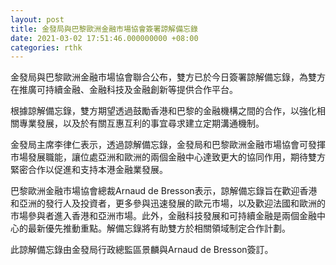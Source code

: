```yaml
---
layout: post
title: 金發局與巴黎歐洲金融市場協會簽署諒解備忘錄
date: 2021-03-02 17:51:46.000000000 +08:00
categories: rthk
---
```


金發局與巴黎歐洲金融市場協會聯合公布，雙方已於今日簽署諒解備忘錄，為雙方在推廣可持續金融、金融科技及金融創新等提供合作平台。

根據諒解備忘錄，雙方期望透過鼓勵香港和巴黎的金融機構之間的合作，以強化相關專業發展，以及於有關互惠互利的事宜尋求建立定期溝通機制。

金發局主席李律仁表示，透過諒解備忘錄，金發局和巴黎歐洲金融市場協會可發揮市場發展職能，讓位處亞洲和歐洲的兩個金融中心達致更大的協同作用，期待雙方緊密合作以促進和支持本港金融業發展。

巴黎歐洲金融市場協會總裁Arnaud de Bresson表示，諒解備忘錄旨在歡迎香港和亞洲的發行人及投資者，更多參與迅速發展的歐元市場，以及歡迎法國和歐洲的市場參與者進入香港和亞洲市場。此外，金融科技發展和可持續金融是兩個金融中心的最新優先推動重點。解備忘錄將有助雙方於相關領域制定合作計劃。

此諒解備忘錄由金發局行政總監區景麟與Arnaud de Bresson簽訂。
